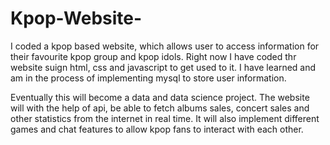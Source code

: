 # Kpop-Website-
I coded a kpop based website, which allows user to access information for their favourite kpop group and kpop idols. Right now I have coded thr website suign html, css and javascript to get used to it. I have learned and am in the process of implementing mysql to store user information. 

Eventually this will become a data and data science project. The website will with the help of api, be able to fetch albums sales, concert sales and other statistics from the internet in real time. It will also implement different games and chat features to allow kpop fans to interact with each other. 
